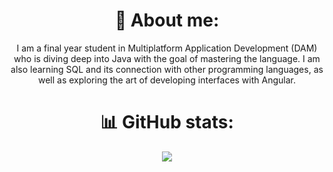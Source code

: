 <h1 align='center'>🌱 About me:</h1>
<div align='center'>
    <p>
        I am a final year student in Multiplatform Application Development (DAM) who is diving deep into Java with the goal of mastering the language. I am also learning SQL and its connection with other programming languages, as well as exploring the art of developing interfaces with Angular.
    </p>
</div>

<h1 align='center'>📊 GitHub stats:</h1>
<div align='center'>
    <a href="https://github.com/eczalaya">
        <img src="https://github-readme-stats.vercel.app/api?username=eczalaya&layout=compact&theme=react&hide_border=true&show_icons=true"/>
    </a>
</div>
